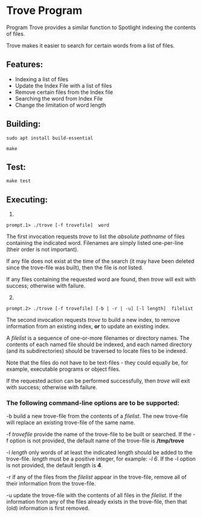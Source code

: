 # Trove Program

Program Trove provides a similar function to Spotlight indexing the contents of files.

Trove makes it easier to search for certain words from a list of files.

## Features:

- Indexing a list of files
- Update the Index File with a list of files
- Remove certain files from the Index file
- Searching the word from Index File
- Change the limitation of word length

## Building:

```
sudo apt install build-essential

make
```

## Test:

```
make test
```

## Executing:

1.  

   ```
   prompt.1> ./trove [-f trovefile]  word
   ```

   The first invocation requests *trove* to list the *absolute pathname* of files containing the indicated word. Filenames are simply listed one-per-line (their order is not important).

   If any file does not exist at the time of the search (it may have been deleted since the trove-file was built), then the file is *not* listed.

   If any files containing the requested word are found, then *trove* will exit with success; otherwise with failure.

   

2.  

   ```
   prompt.2> ./trove [-f trovefile] [-b | -r | -u] [-l length]  filelist
   ```

   The second invocation requests *trove* to build a new index, to remove information from an existing index, **or** to update an existing index.

   A *filelist* is a sequence of one-or-more filenames or directory names. The contents of each named file should be indexed, and each named directory (and its subdirectories) should be traversed to locate files to be indexed.

   Note that the files do not have to be text-files - they could equally be, for example, executable programs or object files.

   If the requested action can be performed successfully, then *trove* will exit with success; otherwise with failure.



### The following command-line options are to be supported:

-b					build a new trove-file from the contents of a *filelist*. The new trove-file will replace an existing trove-file of the same name.

-f *trovefile*        provide the name of the trove-file to be built or searched. If the -f option is not provided, the default name of the trove-file is **/tmp/trove**

-l *length*		   only words of at least the indicated length should be added to the trove-file. *length* must be a positive integer, for example: *-l 6*.  If the -l option is 						not provided, the default length is **4**.

-r					 if any of the files from the *filelist* appear in the trove-file, remove all of their information from the trove-file.

-u					update the trove-file with the contents of all files in the *filelist*. If the information from any of the files already exists in the trove-file, then that (old) 					    information is first removed.